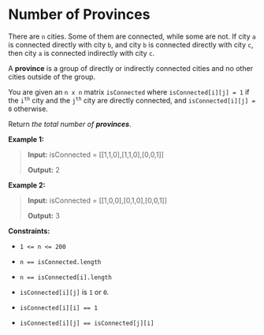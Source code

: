 # Number of Provinces

There are <code>n</code> cities. Some of them are connected, while some are not. If city <code>a</code> is connected directly with city <code>b</code>, and city <code>b</code> is connected directly with city <code>c</code>, then city <code>a</code> is connected indirectly with city <code>c</code>.

A **province** is a group of directly or indirectly connected cities and no other cities outside of the group.

You are given an <code>n x n</code> matrix <code>isConnected</code> where <code>isConnected[i][j] = 1</code> if the <code>i<sup>th</sup></code> city and the <code>j<sup>th</sup></code> city are directly connected, and <code>isConnected[i][j] = 0</code> otherwise.

Return *the total number of **provinces***.


**Example 1:**
>
> **Input:** isConnected = [[1,1,0],[1,1,0],[0,0,1]]
>
> **Output:** 2

**Example 2:**
>
> **Input:** isConnected = [[1,0,0],[0,1,0],[0,0,1]]
>
> **Output:** 3


**Constraints:**

- <code>1 &lt;= n &lt;= 200</code>

- <code>n == isConnected.length</code>

- <code>n == isConnected[i].length</code>

- <code>isConnected[i][j]</code> is <code>1</code> or <code>0</code>.

- <code>isConnected[i][i] == 1</code>

- <code>isConnected[i][j] == isConnected[j][i]</code>
